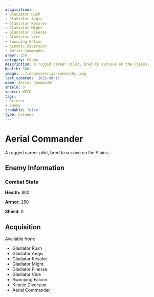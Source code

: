 ```yaml
---
acquisition:
- Gladiator Rush
- Gladiator Aegis
- Gladiator Resolve
- Gladiator Might
- Gladiator Finesse
- Gladiator Vice
- Swooping Falcon
- Kinetic Diversion
- Aerial Commander
armor: 250
category: Enemy
description: A rugged career pilot, bred to survive on the Plains.
health: 800
image: ../images/aerial-commander.png
last_updated: '2025-09-17'
name: Aerial Commander
shield: 0
source: WFCD
tags:
- Grineer
- Enemy
tradable: false
type: Grineer
---
```


# Aerial Commander

A rugged career pilot, bred to survive on the Plains.

## Enemy Information

### Combat Stats

**Health:** 800

**Armor:** 250

**Shield:** 0

## Acquisition

Available from:
- Gladiator Rush
- Gladiator Aegis
- Gladiator Resolve
- Gladiator Might
- Gladiator Finesse
- Gladiator Vice
- Swooping Falcon
- Kinetic Diversion
- Aerial Commander

